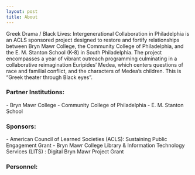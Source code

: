 ```yaml
---
layout: post
title: About
---
```


Greek Drama / Black Lives: Intergenerational Collaboration in Philadelphia is an ACLS sponsored project designed to restore and fortify relationships between Bryn Mawr College, the Community College of Philadelphia, and the E. M. Stanton School (K-8) in South Philadelphia.  The project encompasses a year of vibrant outreach programming culminating in a collaborative reimagination Euripides’ Medea, which centers questions of race and familial conflict, and the characters of Medea’s children.  This is “Greek theater through Black eyes”. 

<h3>Partner Institutions:</h3>
- Bryn Mawr College
- Community College of Philadelphia
- E. M. Stanton School

<h3>Sponsors:</h3>
- American Council of Learned Societies (ACLS): Sustaining Public Engagement Grant
- Bryn Mawr College Library & Information Technology Services (LITS) : Digital Bryn Mawr Project Grant

<h3>Personnel:</h3> 
